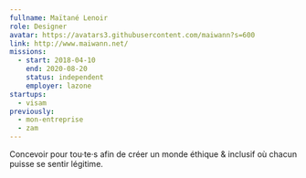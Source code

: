 ```yaml
---
fullname: Maïtané Lenoir
role: Designer
avatar: https://avatars3.githubusercontent.com/maiwann?s=600
link: http://www.maiwann.net/
missions:
  - start: 2018-04-10
    end: 2020-08-20
    status: independent
    employer: lazone
startups:
  - visam
previously:
  - mon-entreprise
  - zam
---
```


Concevoir pour tou·te·s afin de créer un monde éthique & inclusif où chacun puisse se sentir légitime.
